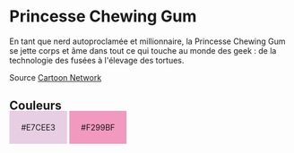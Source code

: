# Princesse Chewing Gum

En tant que nerd autoproclamée et millionnaire, la Princesse Chewing Gum se
jette corps et âme dans tout ce qui touche au monde des geek : de la
technologie des fusées à l'élevage des tortues.

Source [Cartoon Network](https://en.wikipedia.org/wiki/Cartoon_Network)

## Couleurs
 
<span style="background-color:#E7CEE3; padding:1.5em">#E7CEE3</span>
<span style="background-color:#F299BF; padding:1.5em">#F299BF</span>
